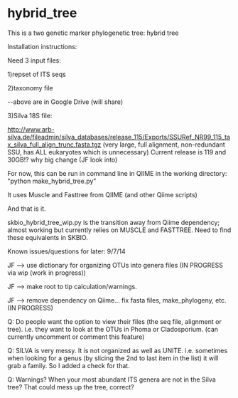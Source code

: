 hybrid_tree
===========
<p>
This is a two genetic marker phylogenetic tree: hybrid tree

Installation instructions:<p>

Need 3 input files:<p>
  1)repset of ITS seqs<p>
  2)taxonomy file<p>
  --above are in Google Drive (will share)<p>
  3)Silva 18S file:<p>
  http://www.arb-silva.de/fileadmin/silva_databases/release_115/Exports/SSURef_NR99_115_tax_silva_full_align_trunc.fasta.tgz
  (very large, full alignment, non-redundant SSU, has ALL eukaryotes which is unnecessary)
  Current release is 119 and 30GB!? why big change (JF look into)   
<p>
For now, this can be run in command line in QIIME in the working directory:  "python make_hybrid_tree.py"
<p>
It uses Muscle and Fasttree from QIIME (and other Qiime scripts)
<p>
And that is it.
<p>
skbio_hybrid_tree_wip.py is the transition away from Qiime dependency; almost working but currently relies on MUSCLE and FASTTREE.  Need to find these equivalents in SKBIO.
<p>
<p>
<p>
<p>
<p>

Known issues/questions for later:
  9/7/14<p>
    JF --> use dictionary for organizing OTUs into genera files (IN PROGRESS via wip (work in progress))<p>
    JF --> make root to tip calculation/warnings. <p> 
    JF --> remove dependency on Qiime... fix fasta files, make_phylogeny, etc. (IN PROGRESS) <p>
    Q: Do people want the option to view their files (the seq file, alignment or tree). i.e. they want to look at the OTUs in Phoma or Cladosporium.  (can currently uncomment or comment this feature) <p>
    Q: SILVA is very messy. It is not organized as well as UNITE. i.e. sometimes when looking for a genus (by slicing the 2nd to last item in the list) it will grab a family.  So I added a check for that.  <p>
    Q: Warnings?  When your most abundant ITS genera are not in the Silva tree? That could mess up the tree, correct? <p> 










